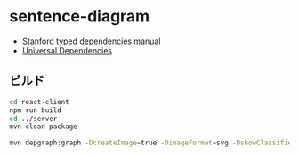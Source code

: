 # sentence-diagram

- [Stanford typed dependencies manual](https://nlp.stanford.edu/software/dependencies_manual.pdf)
- [Universal Dependencies](https://universaldependencies.org/u/dep/all.html)

## ビルド

```bash
cd react-client
npm run build
cd ../server
mvn clean package
```

```bash
mvn depgraph:graph -DcreateImage=true -DimageFormat=svg -DshowClassifiers=true -DshowConflicts=true -DshowDuplicates=true -DshowGroupIds=true -DshowOptional=true -DshowVersions=true
```
